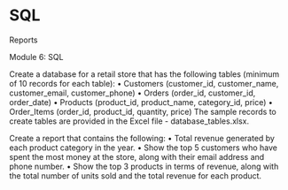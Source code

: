 # SQL
Reports

Module 6: 
SQL


Create a database for a retail store that has the following tables (minimum of 10 records for each table):
•	Customers (customer_id, customer_name, customer_email, customer_phone)
•	Orders (order_id, customer_id, order_date) 
•	Products (product_id, product_name, category_id, price) 
•	Order_Items (order_id, product_id, quantity, price) 
The sample records to create tables are provided in the Excel file - database_tables.xlsx.

Create a report that contains the following:
•	Total revenue generated by each product category in the year.
•	Show the top 5 customers who have spent the most money at the store, along with their email address and phone number.
•	Show the top 3 products in terms of revenue, along with the total number of units sold and the total revenue for each product.
